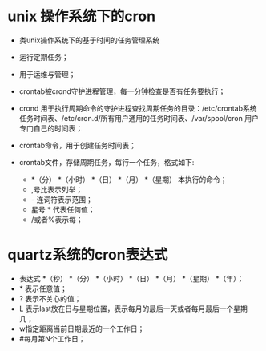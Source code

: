 # unix 操作系统下的cron
- 类unix操作系统下的基于时间的任务管理系统
- 运行定期任务；
- 用于运维与管理；
- crontab被crond守护进程管理，每一分钟检查是否有任务要执行；
- crond 用于执行周期命令的守护进程查找周期任务的目录：/etc/crontab系统任务时间表、/etc/cron.d/所有用户通用的任务时间表、/var/spool/cron 用户专门自己的时间表；
- crontab命令，用于创建任务时间表；
- crontab文件，存储周期任务，每行一个任务，格式如下:

  - *（分） *（小时） *（日） *（月） *（星期） 本执行的命令；
  - ,号比表示列举；
  - \- 连词符表示范围；
  - 星号 * 代表任何值；
  - /或者%表示每；

# quartz系统的cron表达式
- 表达式 *（秒） *（分） *（小时） *（日） *（月） *（星期） *（年）；
- \* 表示任意值；
- ? 表示不关心的值；
- L 表示last放在日与星期位置，表示每月的最后一天或者每月最后一个星期几；
- w指定距离当前日期最近的一个工作日；
- \#每月第N个工作日；
